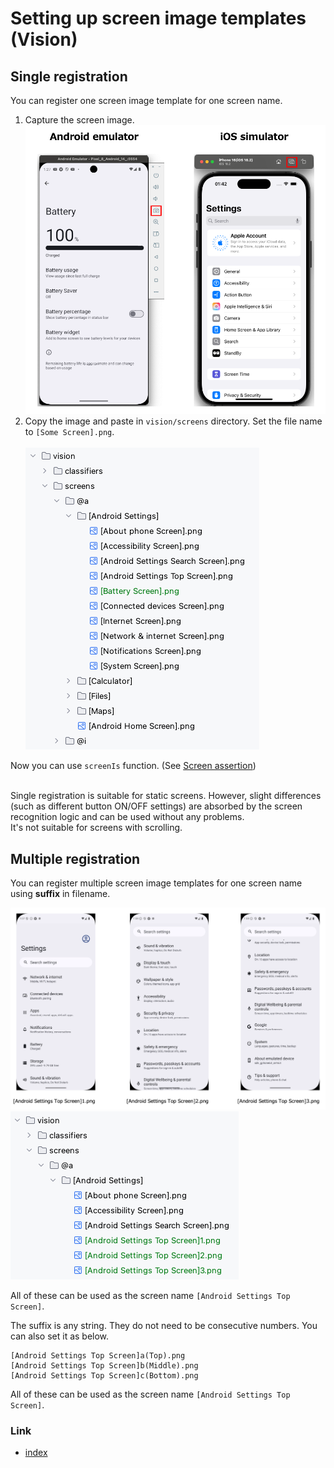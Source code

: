 # Setting up screen image templates (Vision)

## Single registration

You can register one screen image template for one screen name.

1. Capture the screen image. <br>![](_images/capture_screen.png)
2. Copy the image and paste in `vision/screens` directory. Set the file name to
   `[Some Screen].png`.<br><br>![](_images/adding_screen_image_template.png)

Now you can use `screenIs` function.
(See [Screen assertion](../function_property/asserting_existence/screen_assertion.md))

<br>
Single registration is suitable for static screens.
However, slight differences (such as different button ON/OFF settings) are absorbed by the screen recognition logic
and can be used without any problems. <br>
It's not suitable for screens with scrolling.

## Multiple registration

You can register multiple screen image templates for one screen name
using **suffix** in filename.

![](_images/multiple_screen_template.png)
![](_images/adding_multiple_screen_image_template.png)

All of these can be used as the screen name `[Android Settings Top Screen]`.

The suffix is any string. They do not need to be consecutive numbers. You can also set it as below.

```
[Android Settings Top Screen]a(Top).png
[Android Settings Top Screen]b(Middle).png
[Android Settings Top Screen]c(Bottom).png
```

All of these can be used as the screen name `[Android Settings Top Screen]`.

### Link

- [index](../../../index.md)
